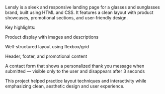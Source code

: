 Lensly is a sleek and responsive landing page for a glasses and sunglasses brand, built using HTML and CSS. It features a clean layout with product showcases, promotional sections, and user-friendly design.

Key highlights:

Product display with images and descriptions

Well-structured layout using flexbox/grid

Header, footer, and promotional content

A contact form that shows a personalized thank you message when submitted — visible only to the user and disappears after 3 seconds

This project helped practice layout techniques and interactivity while emphasizing clean, aesthetic design and user experience.
